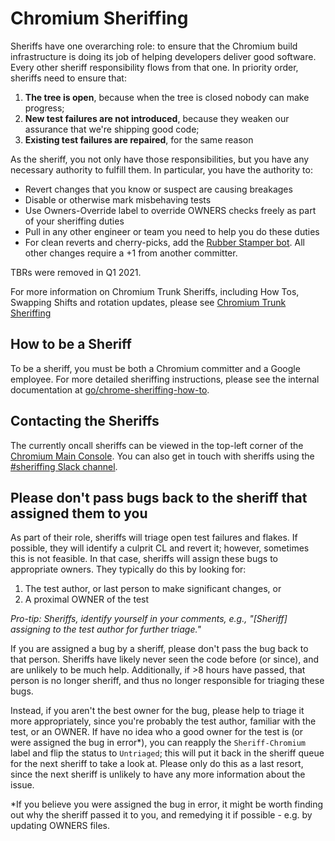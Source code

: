 # Chromium Sheriffing

Sheriffs have one overarching role: to ensure that the Chromium build
infrastructure is doing its job of helping developers deliver good software.
Every other sheriff responsibility flows from that one. In priority order,
sheriffs need to ensure that:

1. **The tree is open**, because when the tree is closed nobody can make
   progress;
2. **New test failures are not introduced**, because they weaken our assurance
   that we're shipping good code;
3. **Existing test failures are repaired**, for the same reason

As the sheriff, you not only have those responsibilities, but you have any
necessary authority to fulfill them. In particular, you have the authority to:

* Revert changes that you know or suspect are causing breakages
* Disable or otherwise mark misbehaving tests
* Use Owners-Override label to override OWNERS checks freely as part of your
  sheriffing duties
* Pull in any other engineer or team you need to help you do these duties
* For clean reverts and cherry-picks, add the
  [Rubber Stamper bot](code_reviews.md#automated-code_review). All other
  changes require a +1 from another committer.

TBRs were removed in Q1 2021.

For more information on Chromium Trunk Sheriffs, including How Tos, Swapping
Shifts and rotation updates, please see [Chromium Trunk Sheriffing](http://goto.google.com/chrome-trunk-sheriffing)

## How to be a Sheriff

To be a sheriff, you must be both a Chromium committer and a Google employee.
For more detailed sheriffing instructions, please see the internal documentation
at
[go/chrome-sheriffing-how-to](https://goto.google.com/chrome-sheriffing-how-to).

## Contacting the Sheriffs

The currently oncall sheriffs can be viewed in the top-left corner of the
[Chromium Main Console](https://ci.chromium.org/p/chromium/g/main/console). You
can also get in touch with sheriffs using the
[#sheriffing Slack channel](https://chromium.slack.com/messages/CGJ5WKRUH/).

## Please don't pass bugs back to the sheriff that assigned them to you
As part of their role, sheriffs will triage open test failures and flakes. If
possible, they will identify a culprit CL and revert it; however, sometimes this
is not feasible. In that case, sheriffs will assign these bugs to appropriate
owners. They typically do this by looking for:

1. The test author, or last person to make significant changes, or
2. A proximal OWNER of the test

_Pro-tip: Sheriffs, identify yourself in your comments, e.g., "[Sheriff]
assigning to the test author for further triage."_

If you are assigned a bug by a sheriff, please don't pass the bug back to that
person. Sheriffs have likely never seen the code before (or since), and are
unlikely to be much help. Additionally, if >8 hours have passed, that person is
no longer sheriff, and thus no longer responsible for triaging these bugs.

Instead, if you aren't the best owner for the bug, please help to triage it
more appropriately, since you're probably the test author, familiar with the
test, or an OWNER. If have no idea who a good owner for the test is (or were
assigned the bug in error\*), you can reapply the `Sheriff-Chromium` label and
flip the status to `Untriaged`; this will put it back in the sheriff queue for
the next sheriff to take a look at. Please only do this as a last resort, since
the next sheriff is unlikely to have any more information about the issue.

\*If you believe you were assigned the bug in error, it might be worth finding
out why the sheriff passed it to you, and remedying it if possible - e.g. by
updating OWNERS files.
